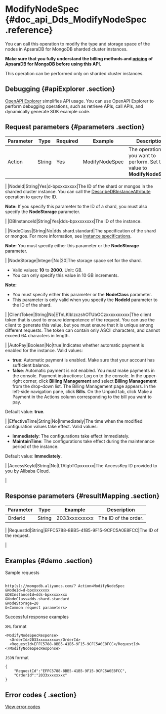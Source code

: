# ModifyNodeSpec {#doc_api_Dds_ModifyNodeSpec .reference}

You can call this operation to modify the type and storage space of the nodes in ApsaraDB for MongoDB sharded cluster instances.

 **Make sure that you fully understand the billing methods and [pricing](https://www.alibabacloud.com/zh/product/apsaradb-for-mongodb/pricing) of ApsaraDB for MongoDB before using this API.** 

This operation can be performed only on sharded cluster instances.

## Debugging {#apiExplorer .section}

[OpenAPI Explorer](https://api.aliyun.com/#product=Dds&api=ModifyNodeSpec) simplifies API usage. You can use OpenAPI Explorer to perform debugging operations, such as retrieve APIs, call APIs, and dynamically generate SDK example code.

## Request parameters {#parameters .section}

|Parameter|Type|Required|Example|Description|
|---------|----|--------|-------|-----------|
|Action|String|Yes|ModifyNodeSpec|The operation that you want to perform. Set the value to **ModifyNodeSpec**.

 |
|NodeId|String|Yes|d-bpxxxxxxxx|The ID of the shard or mongos in the sharded cluster instance. You can call the [DescribeDBInstanceAttribute](~~61923~~) operation to query the ID.

 **Note:** If you specify this parameter to the ID of a shard, you must also specify the **NodeStorage** parameter.

 |
|DBInstanceId|String|Yes|dds-bpxxxxxxxx|The ID of the instance.

 |
|NodeClass|String|No|dds.shard.standard|The specification of the shard or mongos. For more information, see [Instance specifications](~~57141~~).

 **Note:** You must specify either this parameter or the **NodeStorage** parameter.

 |
|NodeStorage|Integer|No|20|The storage space set for the shard.

 -   Valid values: **10** to **2000**. Unit: GB.
-   You can only specify this value in 10 GB increments.

 **Note:** 

-   You must specify either this parameter or the **NodeClass** parameter.
-   This parameter is only valid when you specify the **NodeId** parameter to the ID of the shard.

 |
|ClientToken|String|No|ETnLKlblzczshOTUbOCzxxxxxxxxxx|The client token that is used to ensure idempotence of the request. You can use the client to generate this value, but you must ensure that it is unique among different requests. The token can contain only ASCII characters, and cannot exceed 64 characters in length.

 |
|AutoPay|Boolean|No|true|Indicates whether automatic payment is enabled for the instance. Valid values:

 -   **true**: Automatic payment is enabled. Make sure that your account has sufficient balance.
-   **false**: Automatic payment is not enabled. You must make payments in the console. Payment instructions: Log on to the console. In the upper-right corner, click **Billing Management** and select **Billing Management** from the drop-down list. The Billing Management page appears. In the left-side navigation pane, click **Bills**. On the Unpaid tab, click Make a Payment in the Actions column corresponding to the bill you want to pay.

 Default value: **true**.

 |
|EffectiveTime|String|No|Immediately|The time when the modified configuration values take effect. Valid values:

 -   **Immediately**: The configurations take effect immediately.
-   **MaintainTime**: The configurations take effect during the maintenance period of the instance.

 Default value: **Immediately**.

 |
|AccessKeyId|String|No|LTAIgbTGpxxxxxx|The AccessKey ID provided to you by Alibaba Cloud.

 |

## Response parameters {#resultMapping .section}

|Parameter|Type|Example|Description|
|---------|----|-------|-----------|
|OrderId|String|2033xxxxxxxxx|The ID of the order.

 |
|RequestId|String|EFFC5788-8BB5-41B5-9F15-9CFC5A0E8FCC|The ID of the request.

 |

## Examples {#demo .section}

Sample requests

``` {#request_demo}

http(s)://mongodb.aliyuncs.com/? Action=ModifyNodeSpec
&NodeId=d-bpxxxxxxxx 
&DBInstanceId=dds-bpxxxxxxxx
&NodeClass=dds.shard.standard
&NodeStorage=20
&<Common request parameters>

```

Successful response examples

`XML` format

``` {#xml_return_success_demo}
<ModifyNodeSpecResponse>
  <OrderId>2033xxxxxxxxx</OrderId>
  <RequestId>EFFC5788-8BB5-41B5-9F15-9CFC5A0E8FCC</RequestId> 
</ModifyNodeSpecResponse> 

```

`JSON` format

``` {#json_return_success_demo}
{
	"RequestId":"EFFC5788-8BB5-41B5-9F15-9CFC5A0E8FCC",
	"OrderId":"2033xxxxxxxx"
}
```

## Error codes { .section}

[View error codes](https://error-center.aliyun.com/status/product/Dds)

